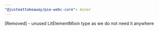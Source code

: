 ```yaml
---
"@justeattakeaway/pie-webc-core": minor
---
```


[Removed] - unused LitElementMixin type as we do not need it anywhere
